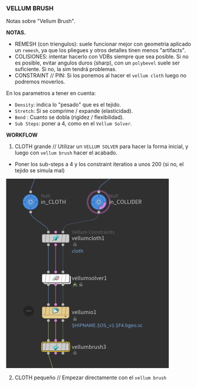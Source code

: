 ### VELLUM BRUSH  

Notas sobre "Vellum Brush".   

**NOTAS.**   

- REMESH (con triengulos): suele funcionar mejor con geometria aplicado un `remesh`, ya que los pliegues y otros detalles tinen menos "artifacts".
- COLISIONES: intentar hacerlo con VDBs siempre que sea posible. Si no es posible, evitar angulos duros (sharp), con un `polybevel` suele ser suficiente. Si no, la sim tendrá problemas.
- CONSTRAINT // PIN: Si los ponemos al hacer el `vellum cloth` luego no podremos moverlos.

En los parametros a tener en cuenta:   

- `Density`: indica lo "pesado" que es el tejido.
- `Stretch`: Si se comprime / expande (elasticidad).
- `Bend` : Cuanto se dobla (rigidez / flexibilidad).
- `Sub Steps`: poner a 4, como en el `Vellum Solver`.


**WORKFLOW**   

1) CLOTH grande // Utilizar un `VELLUM SOLVER` para hacer la forma inicial, y luego con `vellum brush` hacer el acabado.

- Poner los sub-steps a 4 y los constraint iteratios a unos 200 (si no, el tejido se simula mal)
     
![MoCap mapping example](./images/Vellum_Brush_workflow_with_solver.jpg)

2) CLOTH pequeño // Empezar directamente con el `vellum brush`
